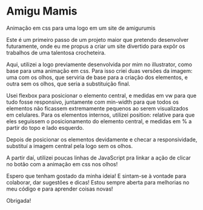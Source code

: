 # Amigu Mamis

Animação em css para uma logo em um site de amigurumis

Este é um primeiro passo de um projeto maior que pretendo desenvolver futuramente, onde eu me propus a criar um site divertido para expôr os trabalhos de uma talentosa crocheteira.

Aqui, utilizei a logo previamente desenvolvida por mim no illustrator, como base para uma animação em css.
Para isso criei duas versões da imagem: uma com os olhos, que serviria de base para a criação dos elementos, e outra sem os olhos, que seria a substituição final.

Usei flexbox para posicionar o elemento central, e medidas em vw para que tudo fosse responsivo, juntamente com min-width para que todos os elementos não ficassem extremamente pequenos ao serem visualizados em celulares.
Para os elementos internos, utilizei position: relative para que eles seguissem o posicionamento do elemento central, e medidas em % a partir do topo e lado esquerdo.

Depois de posicionar os elementos devidamente e checar a responsividade, substituí a imagem central pela logo sem os olhos.

A partir daí, utilizei poucas linhas de JavaScript pra linkar a ação de clicar no botão com a animação em css nos olhos!

Espero que tenham gostado da minha ideia! E sintam-se à vontade para colaborar, dar sugestões e dicas! Estou sempre aberta para melhorias no meu código e para aprender coisas novas!

Obrigada!
